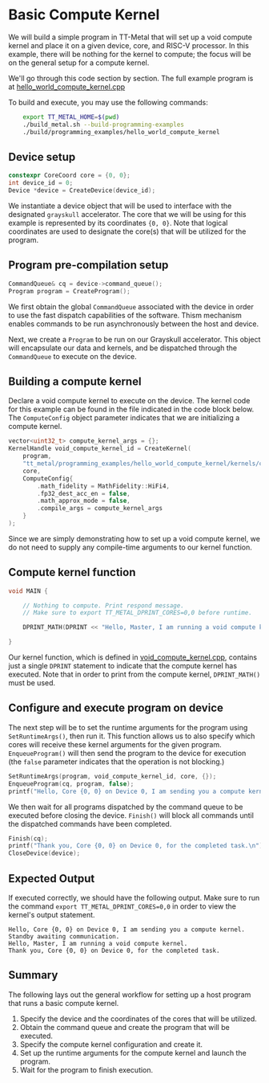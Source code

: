 # Basic Compute Kernel

We will build a simple program in TT-Metal that will set up a void compute kernel and place it on a given device, core, and RISC-V processor. In this example, there will be nothing for the kernel to compute; the focus will be on the general setup for a compute kernel.

We'll go through this code section by section. The full example program is at [hello_world_compute_kernel.cpp](../../../tt_metal/programming_examples/hello_world_compute_kernel/hello_world_compute_kernel.cpp)

To build and execute, you may use the following commands:
```bash
    export TT_METAL_HOME=$(pwd)
    ./build_metal.sh --build-programming-examples
    ./build/programming_examples/hello_world_compute_kernel
```
## Device setup

``` cpp
constexpr CoreCoord core = {0, 0};
int device_id = 0;
Device *device = CreateDevice(device_id);
```

We instantiate a device object that will be used to interface with the designated `grayskull` accelerator. The core that we will be using for this example is represented by its coordinates `{0, 0}`. Note that logical coordinates are used to designate the core(s) that will be utilized for the program.

## Program pre-compilation setup

``` cpp
CommandQueue& cq = device->command_queue();
Program program = CreateProgram();
```

We first obtain the global `CommandQueue` associated with the device in order to use the fast dispatch capabilities of the software. Thism mechanism enables commands to be run asynchronously between the host and device.

Next, we create a `Program` to be run on our Grayskull accelerator. This object will encapsulate our data and kernels, and be dispatched through the `CommandQueue` to execute on the device.

## Building a compute kernel

Declare a void compute kernel to execute on the device. The kernel code for this example can be found in the file indicated in the code block below. The `ComputeConfig` object parameter indicates that we are initializing a compute kernel.

``` cpp
vector<uint32_t> compute_kernel_args = {};
KernelHandle void_compute_kernel_id = CreateKernel(
    program,
    "tt_metal/programming_examples/hello_world_compute_kernel/kernels/compute/void_compute_kernel.cpp",
    core,
    ComputeConfig{
        .math_fidelity = MathFidelity::HiFi4,
        .fp32_dest_acc_en = false,
        .math_approx_mode = false,
        .compile_args = compute_kernel_args
    }
);
```

Since we are simply demonstrating how to set up a void compute kernel, we do not need to supply any compile-time arguments to our kernel function.

## Compute kernel function

``` cpp
void MAIN {

    // Nothing to compute. Print respond message.
    // Make sure to export TT_METAL_DPRINT_CORES=0,0 before runtime.

    DPRINT_MATH(DPRINT << "Hello, Master, I am running a void compute kernel." << ENDL());

}
```

Our kernel function, which is defined in [void_compute_kernel.cpp](../../../tt_metal/programming_examples/hello_world_compute_kernel/kernels/compute/void_compute_kernel.cpp),
contains just a single `DPRINT` statement to indicate that the compute kernel has executed. Note that in order to print from the compute kernel, `DPRINT_MATH()` must be used.

## Configure and execute program on device

The next step will be to set the runtime arguments for the program using
`SetRuntimeArgs()`, then run it. This function allows us to also specify which cores will receive these kernel arguments for the given program.
`EnqueueProgram()` will then send the program to the device for execution (the `false` parameter indicates that the operation is not blocking.)

``` cpp
SetRuntimeArgs(program, void_compute_kernel_id, core, {});
EnqueueProgram(cq, program, false);
printf("Hello, Core {0, 0} on Device 0, I am sending you a compute kernel. Standby awaiting communication.\n");
```

We then wait for all programs dispatched by the command queue to be executed before closing the device. `Finish()` will block all commands until the dispatched commands have been completed.

``` cpp
Finish(cq);
printf("Thank you, Core {0, 0} on Device 0, for the completed task.\n");
CloseDevice(device);
```

## Expected Output

If executed correctly, we should have the following output. Make sure to run the command `export TT_METAL_DPRINT_CORES=0,0` in order to view the kernel's output statement.

    Hello, Core {0, 0} on Device 0, I am sending you a compute kernel. Standby awaiting communication.
    Hello, Master, I am running a void compute kernel.
    Thank you, Core {0, 0} on Device 0, for the completed task.

## Summary

The following lays out the general workflow for setting up a host program that runs a basic compute kernel.

1. Specify the device and the coordinates of the cores that will be utilized.
2. Obtain the command queue and create the program that will be executed.
3. Specify the compute kernel configuration and create it.
4. Set up the runtime arguments for the compute kernel and launch the program.
5. Wait for the program to finish execution.
